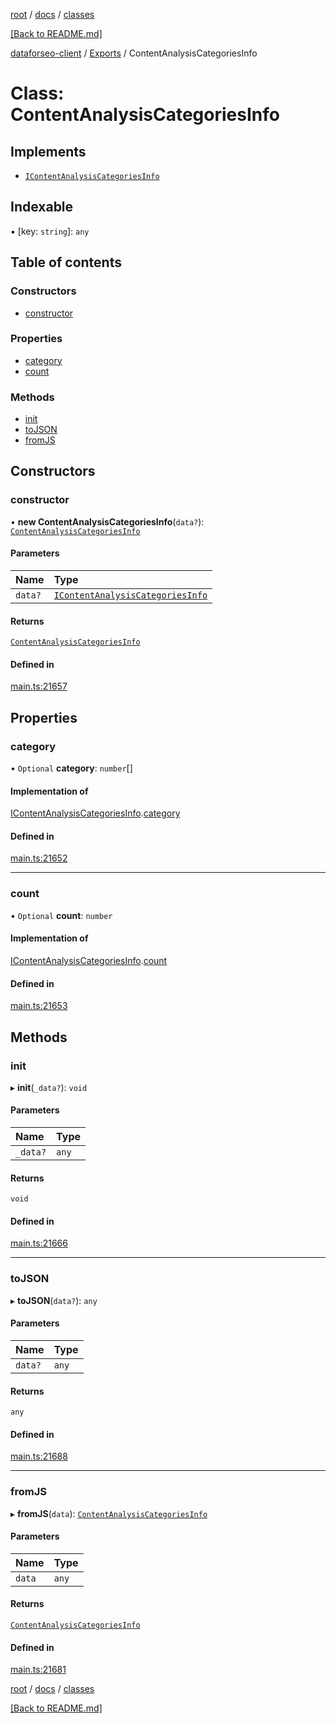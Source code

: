 [root](./../../ "root") / [docs](./../ "docs") / [classes](./ "classes")

[[Back to README.md]](./../../README.md "[Back to README.md]")

[dataforseo-client](../README.md) / [Exports](../modules.md) / ContentAnalysisCategoriesInfo

# Class: ContentAnalysisCategoriesInfo

## Implements

- [`IContentAnalysisCategoriesInfo`](../interfaces/IContentAnalysisCategoriesInfo.md)

## Indexable

▪ [key: `string`]: `any`

## Table of contents

### Constructors

- [constructor](ContentAnalysisCategoriesInfo.md#constructor)

### Properties

- [category](ContentAnalysisCategoriesInfo.md#category)
- [count](ContentAnalysisCategoriesInfo.md#count)

### Methods

- [init](ContentAnalysisCategoriesInfo.md#init)
- [toJSON](ContentAnalysisCategoriesInfo.md#tojson)
- [fromJS](ContentAnalysisCategoriesInfo.md#fromjs)

## Constructors

### constructor

• **new ContentAnalysisCategoriesInfo**(`data?`): [`ContentAnalysisCategoriesInfo`](ContentAnalysisCategoriesInfo.md)

#### Parameters

| Name | Type |
| :------ | :------ |
| `data?` | [`IContentAnalysisCategoriesInfo`](../interfaces/IContentAnalysisCategoriesInfo.md) |

#### Returns

[`ContentAnalysisCategoriesInfo`](ContentAnalysisCategoriesInfo.md)

#### Defined in

[main.ts:21657](https://github.com/dataforseo/TypeScriptClient/blob/7ca1aa4/main.ts#L21657)

## Properties

### category

• `Optional` **category**: `number`[]

#### Implementation of

[IContentAnalysisCategoriesInfo](../interfaces/IContentAnalysisCategoriesInfo.md).[category](../interfaces/IContentAnalysisCategoriesInfo.md#category)

#### Defined in

[main.ts:21652](https://github.com/dataforseo/TypeScriptClient/blob/7ca1aa4/main.ts#L21652)

___


### count

• `Optional` **count**: `number`

#### Implementation of

[IContentAnalysisCategoriesInfo](../interfaces/IContentAnalysisCategoriesInfo.md).[count](../interfaces/IContentAnalysisCategoriesInfo.md#count)

#### Defined in

[main.ts:21653](https://github.com/dataforseo/TypeScriptClient/blob/7ca1aa4/main.ts#L21653)

## Methods

### init

▸ **init**(`_data?`): `void`

#### Parameters

| Name | Type |
| :------ | :------ |
| `_data?` | `any` |

#### Returns

`void`

#### Defined in

[main.ts:21666](https://github.com/dataforseo/TypeScriptClient/blob/7ca1aa4/main.ts#L21666)

___


### toJSON

▸ **toJSON**(`data?`): `any`

#### Parameters

| Name | Type |
| :------ | :------ |
| `data?` | `any` |

#### Returns

`any`

#### Defined in

[main.ts:21688](https://github.com/dataforseo/TypeScriptClient/blob/7ca1aa4/main.ts#L21688)

___


### fromJS

▸ **fromJS**(`data`): [`ContentAnalysisCategoriesInfo`](ContentAnalysisCategoriesInfo.md)

#### Parameters

| Name | Type |
| :------ | :------ |
| `data` | `any` |

#### Returns

[`ContentAnalysisCategoriesInfo`](ContentAnalysisCategoriesInfo.md)

#### Defined in

[main.ts:21681](https://github.com/dataforseo/TypeScriptClient/blob/7ca1aa4/main.ts#L21681)

[root](./../../ "root") / [docs](./../ "docs") / [classes](./ "classes")

[[Back to README.md]](./../../README.md "[Back to README.md]")